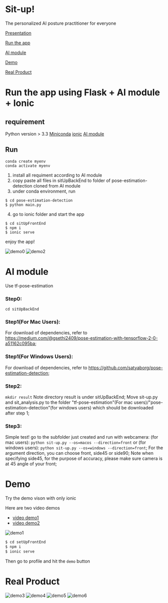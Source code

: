 # Sit-up!
The personalized AI posture practitioner for everyone

[Presentation](presentation/Sit-up_Presentation_V6.pdf)

[Run the app](#run-the-app-using-flask--ai-module--ionic)

[AI module](#ai-module)

[Demo](#demo) 


[Real Product](#real-product)


# Run the app using Flask + AI module + Ionic
## requirement 	
Python version > 3.3
[Miniconda](https://docs.conda.io/en/latest/miniconda.html)
 [ionic](https://ionicframework.com/docs/intro/cli)
[AI module](#ai-module)

## Run
```
conda create myenv
conda activate myenv
```
1. install all requiment according to AI module
2. copy paste all files in sitUpBackEnd to folder of pose-estimation-detection cloned from AI module
3. under conda environment, run 
```
$ cd pose-estimation-detection
$ python main.py
```
4. go to ionic folder and start the app
```
$ cd sitUpFrontEnd
$ npm i
$ ionic serve
```
enjoy the app!

![demo0](demoPic/demo.png)
![demo2](demoPic/demo2.png)

# AI module

Use tf-pose-estimation
### Step0:
```cd sitUpBackEnd```
### Step1(For Mac Users): 
For download of dependencies, refer to https://medium.com/@gsethi2409/pose-estimation-with-tensorflow-2-0-a51162c095ba;

### Step1(For Windows Users):
For download of dependencies, refer to https://github.com/satyaborg/pose-estimation-detection;

### Step2: 
```mkdir result``` Note directory result is under sitUpBackEnd;
Move sit-up.py and sit_analysis.py to the folder "tf-pose-estimation"(For mac users)/"pose-estimation-detection"(for windows users) which should be downloaded after step 1;

### Step3: 

Simple test! go to the subfolder just created and run with webcamera: (for mac users): ```python sit-up.py --os=macos --direction=front``` or 
(for windows users): ```python sit-up.py --os=windows --direction=front```;
For the argument direction, you can choose front, side45 or side90;
Note when specifying side45, for the purpose of accuracy, please make sure camera is at 45 angle of your front;

# Demo
Try the demo vison with only ionic

Here are two  video demos 

- [video demo1](demoPic/demo.mp4)
- [video demo2](demoPic/demo.mp4)

![demo1](demoPic/demo1.png)

```bash
$ cd setUpFrontEnd 
$ npm i
$ ionic serve
```

Then go to profile and hit the `demo` button

# Real Product
![demo3](demoPic/demo3.png)
![demo4](demoPic/demo4.png)
![demo5](demoPic/demo5.png)
![demo6](demoPic/demo6.png)
